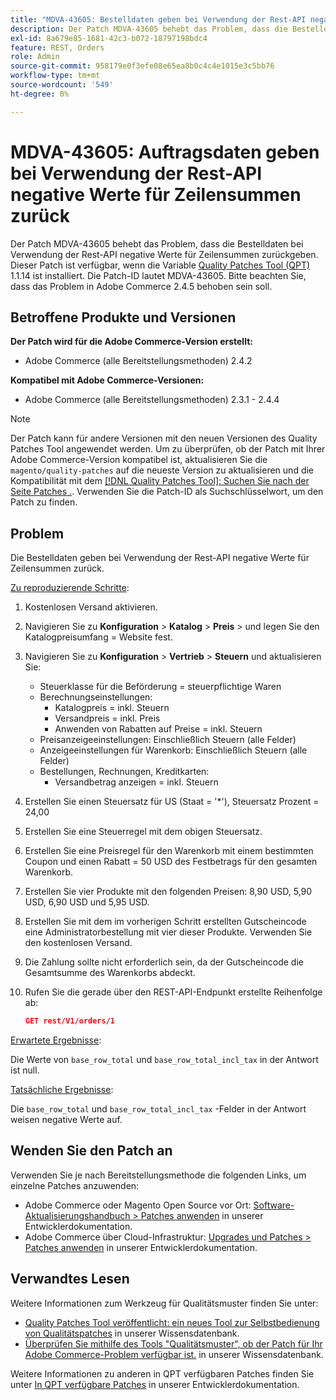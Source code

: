 ```yaml
---
title: "MDVA-43605: Bestelldaten geben bei Verwendung der Rest-API negative Werte für Zeilensummen zurück."
description: Der Patch MDVA-43605 behebt das Problem, dass die Bestelldaten bei Verwendung der Rest-API negative Werte für Zeilensummen zurückgeben. Dieser Patch ist verfügbar, wenn das [Quality Patches Tool (QPT)](/help/announcements/adobe-commerce-announcements/magento-quality-patches-released-new-tool-to-self-serve-quality-patches.md) 1.1.14 installiert ist. Die Patch-ID lautet MDVA-43605. Bitte beachten Sie, dass das Problem in Adobe Commerce 2.4.5 behoben sein soll.
exl-id: 8a679e85-1681-42c3-b072-18797198bdc4
feature: REST, Orders
role: Admin
source-git-commit: 958179e0f3efe08e65ea8b0c4c4e1015e3c5bb76
workflow-type: tm+mt
source-wordcount: '549'
ht-degree: 0%

---
```


# MDVA-43605: Auftragsdaten geben bei Verwendung der Rest-API negative Werte für Zeilensummen zurück

Der Patch MDVA-43605 behebt das Problem, dass die Bestelldaten bei Verwendung der Rest-API negative Werte für Zeilensummen zurückgeben. Dieser Patch ist verfügbar, wenn die Variable [Quality Patches Tool (QPT)](/help/announcements/adobe-commerce-announcements/magento-quality-patches-released-new-tool-to-self-serve-quality-patches.md) 1.1.14 ist installiert. Die Patch-ID lautet MDVA-43605. Bitte beachten Sie, dass das Problem in Adobe Commerce 2.4.5 behoben sein soll.

## Betroffene Produkte und Versionen

**Der Patch wird für die Adobe Commerce-Version erstellt:**

* Adobe Commerce (alle Bereitstellungsmethoden) 2.4.2

**Kompatibel mit Adobe Commerce-Versionen:**

* Adobe Commerce (alle Bereitstellungsmethoden) 2.3.1 - 2.4.4

>[!NOTE]
>
>Der Patch kann für andere Versionen mit den neuen Versionen des Quality Patches Tool angewendet werden. Um zu überprüfen, ob der Patch mit Ihrer Adobe Commerce-Version kompatibel ist, aktualisieren Sie die `magento/quality-patches` auf die neueste Version zu aktualisieren und die Kompatibilität mit dem [[!DNL Quality Patches Tool]: Suchen Sie nach der Seite Patches .](https://devdocs.magento.com/quality-patches/tool.html#patch-grid). Verwenden Sie die Patch-ID als Suchschlüsselwort, um den Patch zu finden.

## Problem

Die Bestelldaten geben bei Verwendung der Rest-API negative Werte für Zeilensummen zurück.

<u>Zu reproduzierende Schritte</u>:

1. Kostenlosen Versand aktivieren.
1. Navigieren Sie zu **Konfiguration** > **Katalog** > **Preis** > und legen Sie den Katalogpreisumfang = Website fest.
1. Navigieren Sie zu **Konfiguration** > **Vertrieb** > **Steuern** und aktualisieren Sie:
   * Steuerklasse für die Beförderung = steuerpflichtige Waren
   * Berechnungseinstellungen:
      * Katalogpreis = inkl. Steuern
      * Versandpreis = inkl. Preis
      * Anwenden von Rabatten auf Preise = inkl. Steuern
   * Preisanzeigeeinstellungen: Einschließlich Steuern (alle Felder)
   * Anzeigeeinstellungen für Warenkorb: Einschließlich Steuern (alle Felder)
   * Bestellungen, Rechnungen, Kreditkarten:
      * Versandbetrag anzeigen = inkl. Steuern
1. Erstellen Sie einen Steuersatz für US (Staat = &#39;*&#39;), Steuersatz Prozent = 24,00
1. Erstellen Sie eine Steuerregel mit dem obigen Steuersatz.
1. Erstellen Sie eine Preisregel für den Warenkorb mit einem bestimmten Coupon und einen Rabatt = 50 USD des Festbetrags für den gesamten Warenkorb.
1. Erstellen Sie vier Produkte mit den folgenden Preisen: 8,90 USD, 5,90 USD, 6,90 USD und 5,95 USD.
1. Erstellen Sie mit dem im vorherigen Schritt erstellten Gutscheincode eine Administratorbestellung mit vier dieser Produkte. Verwenden Sie den kostenlosen Versand.
1. Die Zahlung sollte nicht erforderlich sein, da der Gutscheincode die Gesamtsumme des Warenkorbs abdeckt.
1. Rufen Sie die gerade über den REST-API-Endpunkt erstellte Reihenfolge ab:

   ```json
   GET rest/V1/orders/1
   ```

<u>Erwartete Ergebnisse</u>:

Die Werte von `base_row_total` und `base_row_total_incl_tax` in der Antwort ist null.

<u>Tatsächliche Ergebnisse</u>:

Die `base_row_total` und `base_row_total_incl_tax` -Felder in der Antwort weisen negative Werte auf.

## Wenden Sie den Patch an

Verwenden Sie je nach Bereitstellungsmethode die folgenden Links, um einzelne Patches anzuwenden:

* Adobe Commerce oder Magento Open Source vor Ort: [Software-Aktualisierungshandbuch > Patches anwenden](https://devdocs.magento.com/guides/v2.4/comp-mgr/patching/mqp.html) in unserer Entwicklerdokumentation.
* Adobe Commerce über Cloud-Infrastruktur: [Upgrades und Patches > Patches anwenden](https://devdocs.magento.com/cloud/project/project-patch.html) in unserer Entwicklerdokumentation.

## Verwandtes Lesen

Weitere Informationen zum Werkzeug für Qualitätsmuster finden Sie unter:

* [Quality Patches Tool veröffentlicht: ein neues Tool zur Selbstbedienung von Qualitätspatches](/help/announcements/adobe-commerce-announcements/magento-quality-patches-released-new-tool-to-self-serve-quality-patches.md) in unserer Wissensdatenbank.
* [Überprüfen Sie mithilfe des Tools &quot;Qualitätsmuster&quot;, ob der Patch für Ihr Adobe Commerce-Problem verfügbar ist.](/help/support-tools/patches-available-in-qpt-tool/check-patch-for-magento-issue-with-magento-quality-patches.md) in unserer Wissensdatenbank.

Weitere Informationen zu anderen in QPT verfügbaren Patches finden Sie unter [In QPT verfügbare Patches](https://devdocs.magento.com/quality-patches/tool.html#patch-grid) in unserer Entwicklerdokumentation.
